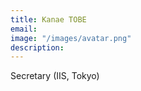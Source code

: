```yaml
---
title: Kanae TOBE
email: 
image: "/images/avatar.png"
description: 
---
```


Secretary (IIS, Tokyo)
